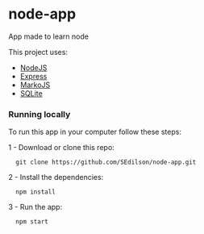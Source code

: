 # node-app
App made to learn node

This project uses:

- [NodeJS](https://nodejs.org/)  
- [Express](https://expressjs.com/pt-br/)  
- [MarkoJS](https://markojs.com/)  
- [SQLite](https://www.sqlite.org/index.html)  

### Running locally

To run this app in your computer follow these steps:  

1 - Download or clone this repo:
```
  git clone https://github.com/SEdilson/node-app.git
```
2 - Install the dependencies:
```
  npm install
```
3 - Run the app:
```
  npm start
```

